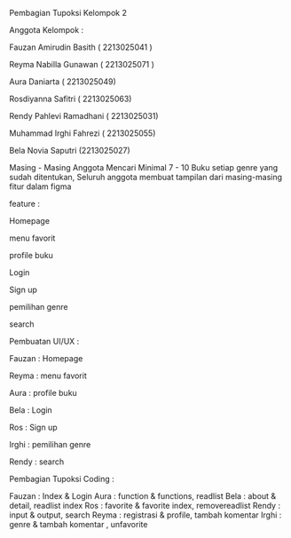 Pembagian Tupoksi Kelompok 2

Anggota Kelompok :

Fauzan Amirudin Basith		( 2213025041 )

Reyma Nabilla Gunawan		( 2213025071 )

Aura Daniarta			( 2213025049)

Rosdiyanna Safitri			( 2213025063)

Rendy Pahlevi Ramadhani	( 2213025031)

Muhammad Irghi Fahrezi		( 2213025055)

Bela Novia Saputri			(2213025027)

Masing - Masing Anggota Mencari Minimal 7 - 10 Buku setiap genre yang sudah ditentukan, 
Seluruh anggota membuat tampilan dari masing-masing fitur dalam figma

feature :

Homepage 

menu favorit

profile buku

Login 

Sign up

pemilihan genre 

search

Pembuatan UI/UX :

Fauzan : Homepage 

Reyma : menu favorit

Aura : profile buku

Bela : Login 

Ros : Sign up

Irghi : pemilihan genre 

Rendy : search



Pembagian Tupoksi Coding :

Fauzan : Index & Login
Aura : function & functions, readlist
Bela : about & detail, readlist index
Ros : favorite & favorite index, removereadlist
Rendy : input & output, search
Reyma :  registrasi & profile, tambah komentar
Irghi : genre & tambah komentar , unfavorite
